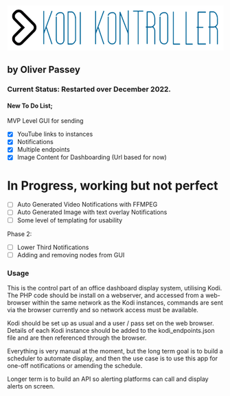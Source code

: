 ![KodiKontroller Logo](https://github.com/OliPassey/kodikontroller/raw/master/logo.PNG)
## by Oliver Passey
### Current Status: Restarted over December 2022.

#### New To Do List;
MVP Level GUI for sending 
- [x] YouTube links to instances
- [x] Notifications
- [x] Multiple endpoints
- [x] Image Content for Dashboarding (Url based for now)

# In Progress, working but not perfect
- [ ] Auto Generated Video Notifications with FFMPEG
- [ ] Auto Generated Image with text overlay Notifications
- [ ] Some level of templating for usability

Phase 2:
- [ ] Lower Third Notifications
- [ ] Adding and removing nodes from GUI

### Usage

This is the control part of an office dashboard display system, utilising Kodi.
The PHP code should be install on a webserver, and accessed from a web-browser within the same network as the Kodi instances, commands are sent via the browser currently and so network access must be available.

Kodi should be set up as usual and a user / pass set on the web browser. Details of each Kodi instance should be added to the kodi_endpoints.json file and are then referenced through the browser. 

Everything is very manual at the moment, but the long term goal is to build a scheduler to automate display, and then the use case is to use this app for one-off notifications or amending the schedule.

Longer term is to build an API so alerting platforms can call and display alerts on screen.